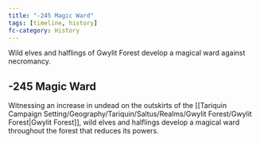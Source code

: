 ```yaml
---
title: "-245 Magic Ward"
tags: [timeline, history]
fc-category: History
---
```

<span class='ob-timelines'
	data-date='-245-00-00-00'
	data-title='Magic Ward'
	data-class='orange'>Wild elves and halflings of Gwylit Forest develop a magical ward against necromancy.</span>
## -245 Magic Ward
Witnessing an increase in undead on the outskirts of the [[Tariquin Campaign Setting/Geography/Tariquin/Saltus/Realms/Gwylit Forest/Gwylit Forest|Gwylit Forest]], wild elves and halflings develop a magical ward throughout the forest that reduces its powers.

